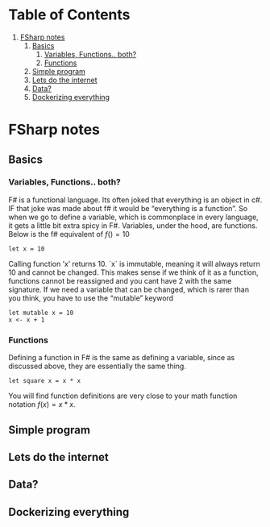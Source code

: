 
# Table of Contents

1.  [FSharp notes](#orga54dbd7)
    1.  [Basics](#org8c0fc3c)
        1.  [Variables, Functions.. both?](#org384ec6e)
        2.  [Functions](#orgba8382c)
    2.  [Simple program](#org670ef72)
    3.  [Lets do the internet](#org3853e0c)
    4.  [Data?](#org73ee485)
    5.  [Dockerizing everything](#orgcee8859)


<a id="orga54dbd7"></a>

# FSharp notes


<a id="org8c0fc3c"></a>

## Basics


<a id="org384ec6e"></a>

### Variables, Functions.. both?

F# is a functional language. Its often joked that <span class="underline">everything</span> is an object in c#. IF that joke was made about f# it would be &ldquo;everything is a function&rdquo;. So when we go to define a variable, which is commonplace in every language, it gets a little bit extra spicy in F#. Variables, under the hood, are functions. Below is the f# equivalent of $f() = 10$

    let x = 10

Calling function &rsquo;x&rsquo; returns 10. \`x\` is immutable, meaning it will always return 10 and cannot be changed. This makes sense if we think of it as a function, functions cannot be reassigned and you cant have 2 with the same signature. If we need a variable that can be changed, which is rarer than you think, you have to use the &ldquo;mutable&rdquo; keyword

    let mutable x = 10
    x <- x + 1


<a id="orgba8382c"></a>

### Functions

Defining a function in F# is the same as defining a variable, since as discussed above, they are essentially the same thing.

    let square x = x * x

You will find function definitions are very close to your math function notation $f(x) = x*x$.


<a id="org670ef72"></a>

## Simple program


<a id="org3853e0c"></a>

## Lets do the internet


<a id="org73ee485"></a>

## Data?


<a id="orgcee8859"></a>

## Dockerizing everything

